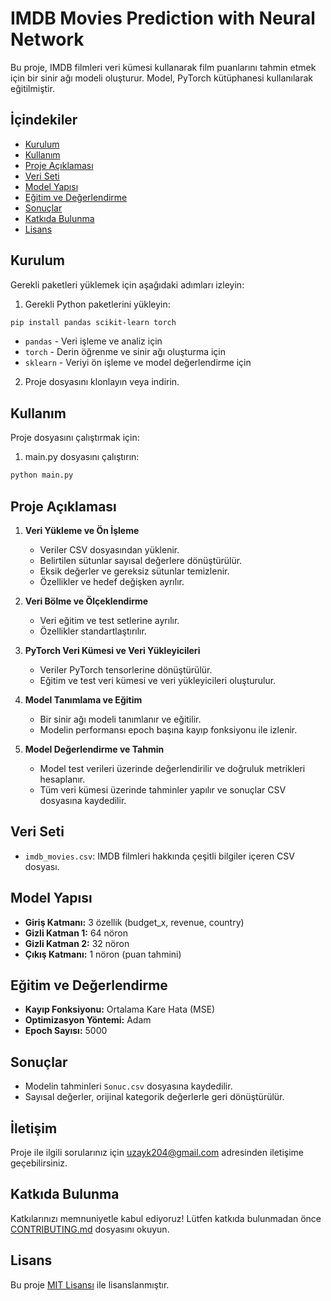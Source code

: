 # IMDB Movies Prediction with Neural Network

Bu proje, IMDB filmleri veri kümesi kullanarak film puanlarını tahmin etmek için bir sinir ağı modeli oluşturur. Model, PyTorch kütüphanesi kullanılarak eğitilmiştir.
## İçindekiler
- [Kurulum](#kurulum)
- [Kullanım](#kullanım)
- [Proje Açıklaması](#proje-açıklaması)
- [Veri Seti](#veri-seti)
- [Model Yapısı](#model-yapısı)
- [Eğitim ve Değerlendirme](#eğitim-ve-değerlendirme)
- [Sonuçlar](#sonuçlar)
- [Katkıda Bulunma](#katkıda-bulunma)
- [Lisans](#lisans)

## Kurulum

Gerekli paketleri yüklemek için aşağıdaki adımları izleyin:

1. Gerekli Python paketlerini yükleyin:
    
```bash
pip install pandas scikit-learn torch
```
- `pandas` - Veri işleme ve analiz için
- `torch` - Derin öğrenme ve sinir ağı oluşturma için
- `sklearn` - Veriyi ön işleme ve model değerlendirme için

2. Proje dosyasını klonlayın veya indirin.

## Kullanım

Proje dosyasını çalıştırmak için:

1. main.py dosyasını çalıştırın:

```bash
python main.py
```
## Proje Açıklaması

1. **Veri Yükleme ve Ön İşleme**
   - Veriler CSV dosyasından yüklenir.
   - Belirtilen sütunlar sayısal değerlere dönüştürülür.
   - Eksik değerler ve gereksiz sütunlar temizlenir.
   - Özellikler ve hedef değişken ayrılır.

2. **Veri Bölme ve Ölçeklendirme**
   - Veri eğitim ve test setlerine ayrılır.
   - Özellikler standartlaştırılır.

3. **PyTorch Veri Kümesi ve Veri Yükleyicileri**
   - Veriler PyTorch tensorlerine dönüştürülür.
   - Eğitim ve test veri kümesi ve veri yükleyicileri oluşturulur.

4. **Model Tanımlama ve Eğitim**
   - Bir sinir ağı modeli tanımlanır ve eğitilir.
   - Modelin performansı epoch başına kayıp fonksiyonu ile izlenir.

5. **Model Değerlendirme ve Tahmin**
   - Model test verileri üzerinde değerlendirilir ve doğruluk metrikleri hesaplanır.
   - Tüm veri kümesi üzerinde tahminler yapılır ve sonuçlar CSV dosyasına kaydedilir.

## Veri Seti

- `imdb_movies.csv`: IMDB filmleri hakkında çeşitli bilgiler içeren CSV dosyası.

## Model Yapısı

- **Giriş Katmanı:** 3 özellik (budget_x, revenue, country)
- **Gizli Katman 1:** 64 nöron
- **Gizli Katman 2:** 32 nöron
- **Çıkış Katmanı:** 1 nöron (puan tahmini)

## Eğitim ve Değerlendirme

- **Kayıp Fonksiyonu:** Ortalama Kare Hata (MSE)
- **Optimizasyon Yöntemi:** Adam
- **Epoch Sayısı:** 5000

## Sonuçlar

- Modelin tahminleri `Sonuc.csv` dosyasına kaydedilir.
- Sayısal değerler, orijinal kategorik değerlerle geri dönüştürülür.

## İletişim

Proje ile ilgili sorularınız için [uzayk204@gmail.com](mailto:uzayk204@gmail.com) adresinden iletişime geçebilirsiniz.

## Katkıda Bulunma

Katkılarınızı memnuniyetle kabul ediyoruz! Lütfen katkıda bulunmadan önce [CONTRIBUTING.md](CONTRIBUTING.md) dosyasını okuyun.

## Lisans

Bu proje [MIT Lisansı](LICENSE) ile lisanslanmıştır.


